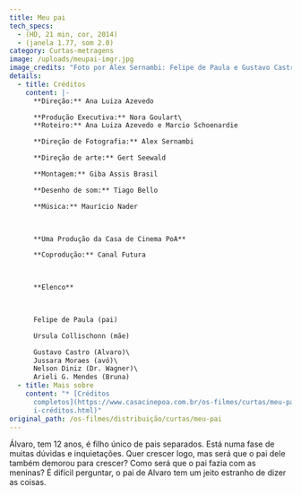 ```yaml
---
title: Meu pai
tech_specs:
  - (HD, 21 min, cor, 2014)
  - (janela 1.77, som 2.0)
category: Curtas-metragens
image: /uploads/meupai-imgr.jpg
image_credits: "Foto por Alex Sernambi: Felipe de Paula e Gustavo Castro"
details:
  - title: Créditos
    content: |-
      **Direção:** Ana Luiza Azevedo 

      **Produção Executiva:** Nora Goulart\
      **Roteiro:** Ana Luiza Azevedo e Marcio Schoenardie

      **Direção de Fotografia:** Alex Sernambi

      **Direção de arte:** Gert Seewald

      **Montagem:** Giba Assis Brasil

      **Desenho de som:** Tiago Bello

      **Música:** Maurício Nader

       

      **Uma Produção da Casa de Cinema PoA**

      **Coprodução:** Canal Futura

       

      **Elenco**

       

      Felipe de Paula (pai)

      Ursula Collischonn (mãe)

      Gustavo Castro (Alvaro)\
      Jussara Moraes (avó)\
      Nelson Diniz (Dr. Wagner)\
      Arieli G. Mendes (Bruna)
  - title: Mais sobre
    content: "* [Créditos
      completos](https://www.casacinepoa.com.br/os-filmes/curtas/meu-pai/meu-pa\
      i-créditos.html)"
original_path: /os-filmes/distribuição/curtas/meu-pai
---
```

Álvaro, tem 12 anos, é filho único de pais separados. Está numa fase de muitas dúvidas e inquietações. Quer crescer logo, mas será que o pai dele também demorou para crescer? Como será que o pai fazia com as meninas? É difícil perguntar, o pai de Alvaro tem um jeito estranho de dizer as coisas.